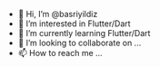 - 👋 Hi, I’m @basriyildiz
- 👀 I’m interested in Flutter/Dart
- 🌱 I’m currently learning Flutter/Dart
- 💞️ I’m looking to collaborate on ...
- 📫 How to reach me ...

<!---
basriyildiz/basriyildiz is a ✨ special ✨ repository because its `README.md` (this file) appears on your GitHub profile.
You can click the Preview link to take a look at your changes.
--->

